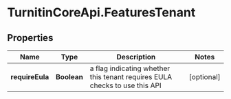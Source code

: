 # TurnitinCoreApi.FeaturesTenant

## Properties

Name | Type | Description | Notes
------------ | ------------- | ------------- | -------------
**requireEula** | **Boolean** | a flag indicating whether this tenant requires EULA checks to use this API | [optional] 


